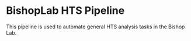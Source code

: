 # BishopLab HTS Pipeline
This pipeline is used to automate general HTS analysis tasks in the Bishop Lab. 
